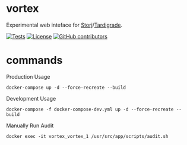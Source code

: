 # vortex

Experimental web inteface for [Storj](https://storj.io/)/[Tardigrade](https://tardigrade.io/).

[![Tests](https://github.com/storj-thirdparty/vortex/workflows/Tests/badge.svg)](https://github.com/storj-thirdparty/vortex/actions?query=workflow%3ATests)
[![License](https://img.shields.io/badge/license-AGPLv3-blue.svg?label=license)](https://github.com/Storj/storj-thirdparty/vortex/blob/master/LICENSE)
[![GitHub contributors](https://img.shields.io/github/contributors/storj-thirdparty/vortex.svg)](https://github.com/storj-thirdparty/vortex/graphs/contributors)


# commands
Production Usage

```
docker-compose up -d --force-recreate --build
```

Development Usage

```
docker-compose -f docker-compose-dev.yml up -d --force-recreate --build
```


Manually Run Audit

```
docker exec -it vortex_vortex_1 /usr/src/app/scripts/audit.sh
```
